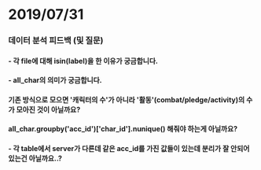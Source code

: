 # 2019/07/31

### 데이터 분석 피드백 (및 질문)

#### - 각 file에 대해 isin(label)을 한 이유가 궁금합니다.

#### - all_char의 의미가 궁금합니다.

#### 	기존 방식으로 모으면 '캐릭터의 수'가 아니라 '활동'(combat/pledge/activity)의 수	가 모아진 것이 아닐까요?

#### 	all_char.groupby('acc_id')['char_id'].nunique() 해줘야 하는게 아닐까요?

#### - 각 table에서 server가 다른데 같은 acc_id를 가진 값들이 있는데 분리가 잘 안되어 있는건 아닐까요..?